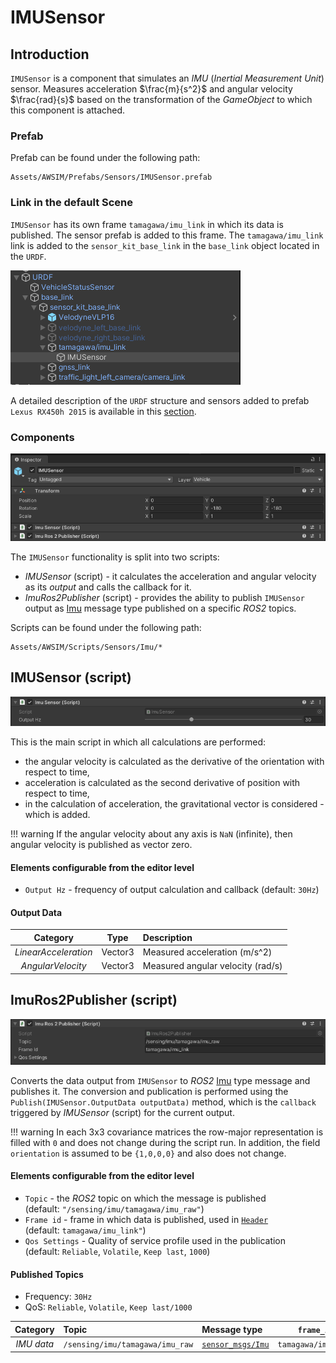 # IMUSensor

## Introduction
`IMUSensor` is a component that simulates an *IMU* (*Inertial Measurement Unit*) sensor.
Measures acceleration $\frac{m}{s^2}$ and angular velocity $\frac{rad}{s}$ based on the transformation of the *GameObject* to which this component is attached.

### Prefab
Prefab can be found under the following path:

```
Assets/AWSIM/Prefabs/Sensors/IMUSensor.prefab
```


### Link in the default Scene
`IMUSensor` has its own frame `tamagawa/imu_link` in which its data is published.
The sensor prefab is added to this frame.
The `tamagawa/imu_link` link is added to the `sensor_kit_base_link` in the `base_link` object located in the `URDF`.

![link](link.png)

A detailed description of the `URDF` structure and sensors added to prefab `Lexus RX450h 2015` is available in this [section](../../EgoVehicle/URDF/).

### Components 
![components](components.png)

The `IMUSensor` functionality is split into two scripts:

- *IMUSensor* (script) - it calculates the acceleration and angular velocity as its *output* and calls the callback for it.
- *ImuRos2Publisher* (script) - provides the ability to publish `IMUSensor` output as [Imu](https://docs.ros2.org/latest/api/sensor_msgs/msg/Imu.html) message type published on a specific *ROS2* topics.


Scripts can be found under the following path:

```
Assets/AWSIM/Scripts/Sensors/Imu/*
```

## IMUSensor (script)
![script](script.png)

This is the main script in which all calculations are performed:

- the angular velocity is calculated as the derivative of the orientation with respect to time,
- acceleration is calculated as the second derivative of position with respect to time,
- in the calculation of acceleration, the gravitational vector is considered - which is added.

!!! warning 
    If the angular velocity about any axis is `NaN` (infinite), then  angular velocity is published as vector zero.

#### Elements configurable from the editor level
- `Output Hz` - frequency of output calculation and callback (default: `30Hz`)
      
#### Output Data
|       Category       |  Type   | Description                       |
| :------------------: | :-----: | :-------------------------------- |
| *LinearAcceleration* | Vector3 | Measured acceleration (m/s^2)     |
|  *AngularVelocity*   | Vector3 | Measured angular velocity (rad/s) |

## ImuRos2Publisher (script) 
![script_ros2](script_ros2.png)

Converts the data output from `IMUSensor` to *ROS2* [Imu](https://docs.ros2.org/latest/api/sensor_msgs/msg/Imu.html) type message and publishes it.
The conversion and publication is performed using the `Publish(IMUSensor.OutputData outputData)` method, which is the `callback` triggered by *IMUSensor* (script) for the current output.

!!! warning
    In each 3x3 covariance matrices the row-major representation is filled with `0` and does not change during the script run.
    In addition, the field `orientation` is assumed to be `{1,0,0,0}` and also does not change.

#### Elements configurable from the editor level
- `Topic` - the *ROS2* topic on which the message is published<br>(default: `"/sensing/imu/tamagawa/imu_raw"`)
- `Frame id` - frame in which data is published, used in [`Header`](https://docs.ros2.org/latest/api/std_msgs/msg/Header.html)<br>(default: `tamagawa/imu_link"`)
- `Qos Settings` - Quality of service profile used in the publication<br>(default: `Reliable`, `Volatile`, `Keep last`, `1000`)

#### Published Topics
- Frequency: `30Hz`
- QoS:  `Reliable`, `Volatile`, `Keep last/1000`

|  Category  | Topic                           | Message type                                                                   |     `frame_id`      |
| :--------: | :------------------------------ | :----------------------------------------------------------------------------- | :-----------------: |
| *IMU data* | `/sensing/imu/tamagawa/imu_raw` | [`sensor_msgs/Imu`](https://docs.ros2.org/latest/api/sensor_msgs/msg/Imu.html) | `tamagawa/imu_link` |

